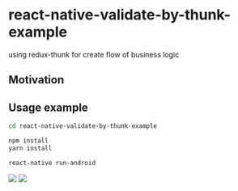 # react-native-validate-by-thunk-example
using redux-thunk for create flow of business logic

## Motivation

## Usage example
```sh
cd react-native-validate-by-thunk-example

npm install
yarn install

react-native run-android
```

![](https://github.com/kudane/react-native-validate-by-thunk-example/blob/master/images/Screenshot_1.png)
![](https://github.com/kudane/react-native-validate-by-thunk-example/blob/master/images/Screenshot_2.png)
